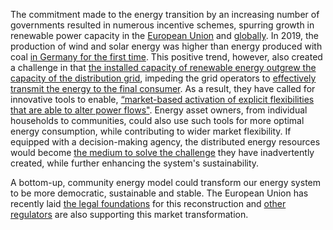 The commitment made to the energy transition by an increasing number of governments resulted in numerous incentive schemes, spurring growth in renewable power capacity in the [European Union](https://www.sciencedirect.com/science/article/pii/S2211467X19300951) and [globally](https://www.ren21.net/wp-content/uploads/2019/05/gsr_2019_full_report_en.pdf). In 2019, the production of wind and solar energy was higher than energy produced with coal [in Germany for the first time](https://www.energy-charts.de/energy.htm?source=all-sources&period=annual&year=all). This positive trend, however, also created a challenge in that [the installed capacity of renewable energy outgrew the capacity of the distribution grid](https://www.wiley.com/en-us/Integration+of+Distributed+Generation+in+the+Power+System-p-9780470643372), impeding the grid operators to [effectively transmit the energy to the final consumer](https://ec.europa.eu/energy/sites/ener/files/documents/EG3%20Refined%20Recommendations_FINAL_clean.pdf). As a result, they have called for innovative tools to enable, [“market-based activation of explicit flexibilities that are able to alter power flows"](https://www.entsoe.eu/news/2019/04/16/a-toolbox-for-tsos-and-dsos-to-make-use-of-new-system-and-grid-services/). Energy asset owners, from individual households to communities, could also use such tools for more optimal energy consumption, while contributing to wider market flexibility. If equipped with a decision-making agency, the distributed energy resources would become [the medium to solve the challenge](https://gridsingularity.medium.com/a-case-for-flexibility-markets-enabled-by-local-peer-to-peer-exchanges-43300b625cb5) they have inadvertently created, while further enhancing the system's sustainability.

A bottom-up, community energy model could transform our energy system to be more democratic, sustainable and stable. The European Union has recently laid [the legal foundations](https://gridsingularity.medium.com/energy-communities-a-game-changer-for-the-european-electricity-grid-fd588a3063b0) for this reconstruction and [other regulators](https://www.ferc.gov/media/ferc-order-no-2222-fact-sheet) are also supporting this market transformation.
